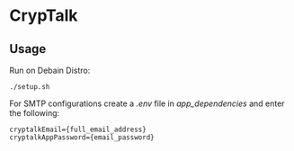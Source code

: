# CrypTalk
## Usage
Run on Debain Distro:
```shell
./setup.sh
```
For SMTP configurations create a *.env* file in *app_dependencies* and enter the following:
```
cryptalkEmail={full_email_address}
cryptalkAppPassword={email_password}
```